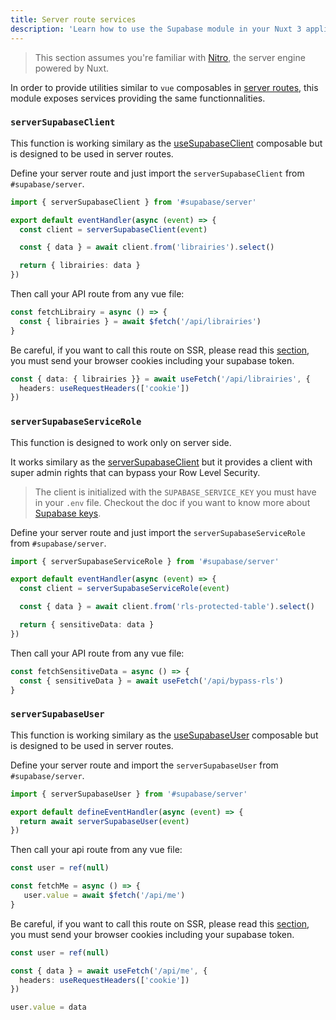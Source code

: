 ```yaml
---
title: Server route services
description: 'Learn how to use the Supabase module in your Nuxt 3 application.'
---
```


> This section assumes you're familiar with [Nitro](https://v3.nuxtjs.org/guide/concepts/server-engine#standalone-server), the server engine powered by Nuxt.

In order to provide utilities similar to `vue` composables in [server routes](https://v3.nuxtjs.org/guide/features/server-routes/), this module exposes services providing the same functionnalities.

### `serverSupabaseClient`

This function is working similary as the [useSupabaseClient](/usage/composables#usesupabaseclient) composable but is designed to be used in server routes.

Define your server route and just import the `serverSupabaseClient` from `#supabase/server`.

```ts [server/api/libraries.ts]
import { serverSupabaseClient } from '#supabase/server'

export default eventHandler(async (event) => {
  const client = serverSupabaseClient(event)

  const { data } = await client.from('librairies').select()

  return { librairies: data }
})
```

Then call your API route from any vue file:

```ts [pages/index.vue]
const fetchLibrairy = async () => {
  const { librairies } = await $fetch('/api/librairies')
}
```

Be careful, if you want to call this route on SSR, please read this [section](https://v3.nuxtjs.org/guide/features/data-fetching/#isomorphic-fetch-and-fetch), you must send your browser cookies including your supabase token.

```ts [pages/index.vue]
const { data: { librairies }} = await useFetch('/api/librairies', {
  headers: useRequestHeaders(['cookie'])
})
```

### `serverSupabaseServiceRole`

This function is designed to work only on server side.

It works similary as the [serverSupabaseClient](/usage/services#serverSupabaseClient) but it provides a client with super admin rights that can bypass your Row Level Security.

> The client is initialized with the `SUPABASE_SERVICE_KEY` you must have in your `.env` file. Checkout the doc if you want to know more about [Supabase keys](https://supabase.com/docs/learn/auth-deep-dive/auth-deep-dive-jwts#jwts-in-supabase).

Define your server route and just import the `serverSupabaseServiceRole` from `#supabase/server`.

```ts [server/api/bypass-rls.ts]
import { serverSupabaseServiceRole } from '#supabase/server'

export default eventHandler(async (event) => {
  const client = serverSupabaseServiceRole(event)

  const { data } = await client.from('rls-protected-table').select()

  return { sensitiveData: data }
})
```

Then call your API route from any vue file:

```ts [pages/index.vue]
const fetchSensitiveData = async () => {
  const { sensitiveData } = await useFetch('/api/bypass-rls')
}
```

### `serverSupabaseUser`

This function is working similary as the [useSupabaseUser](/usage/composables#usesupabaseuser) composable but is designed to be used in server routes.

Define your server route and import the `serverSupabaseUser` from `#supabase/server`.

```ts [server/api/me.ts]
import { serverSupabaseUser } from '#supabase/server'

export default defineEventHandler(async (event) => {
  return await serverSupabaseUser(event)
})
```

Then call your api route from any vue file:

```ts [pages/index.vue]
const user = ref(null)

const fetchMe = async () => {
   user.value = await $fetch('/api/me')
}
```

Be careful, if you want to call this route on SSR, please read this [section](https://v3.nuxtjs.org/guide/features/data-fetching/#isomorphic-fetch-and-fetch), you must send your browser cookies including your supabase token.

```ts [pages/index.vue]
const user = ref(null)

const { data } = await useFetch('/api/me', {
  headers: useRequestHeaders(['cookie'])
})

user.value = data
```
